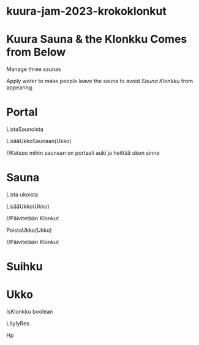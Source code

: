# kuura-jam-2023-krokoklonkut

# Kuura Sauna & the Klonkku Comes from Below


Manage three saunas

Apply water to make people leave the sauna to avoid *Sauna Klonkku* from appearing.



# Portal
ListaSaunoista

LisääUkkoSaunaan(Ukko)

//Katsoo mihin saunaan on portaali auki ja heittää ukon sinne

# Sauna
Lista ukoista

LisääUkko(Ukko)

//Päivitetään Klonkut

PoistaUkko(Ukko)

//Päivitetään Klonkut


# Suihku


# Ukko

IsKlonkku boolean

LöylyRes

Hp

